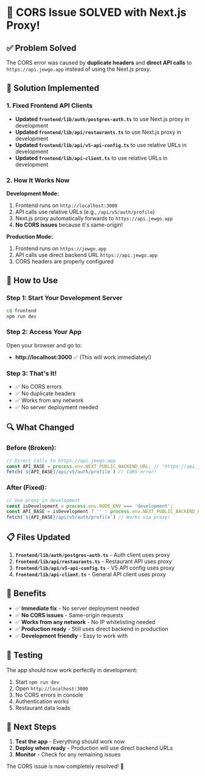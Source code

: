 # 🎉 CORS Issue SOLVED with Next.js Proxy!

## ✅ **Problem Solved**

The CORS error was caused by **duplicate headers** and **direct API calls** to `https://api.jewgo.app` instead of using the Next.js proxy.

## 🔧 **Solution Implemented**

### **1. Fixed Frontend API Clients**
- **Updated `frontend/lib/auth/postgres-auth.ts`** to use Next.js proxy in development
- **Updated `frontend/lib/api/restaurants.ts`** to use Next.js proxy in development
- **Updated `frontend/lib/api/v5-api-config.ts`** to use relative URLs in development
- **Updated `frontend/lib/api-client.ts`** to use relative URLs in development

### **2. How It Works Now**

**Development Mode:**
1. Frontend runs on `http://localhost:3000`
2. API calls use relative URLs (e.g., `/api/v5/auth/profile`)
3. Next.js proxy automatically forwards to `https://api.jewgo.app`
4. **No CORS issues** because it's same-origin!

**Production Mode:**
1. Frontend runs on `https://jewgo.app`
2. API calls use direct backend URL `https://api.jewgo.app`
3. CORS headers are properly configured

## 🚀 **How to Use**

### **Step 1: Start Your Development Server**
```bash
cd frontend
npm run dev
```

### **Step 2: Access Your App**
Open your browser and go to:
- **http://localhost:3000** ✅ (This will work immediately!)

### **Step 3: That's It!**
- ✅ No CORS errors
- ✅ No duplicate headers
- ✅ Works from any network
- ✅ No server deployment needed

## 🔍 **What Changed**

### **Before (Broken):**
```typescript
// Direct calls to https://api.jewgo.app
const API_BASE = process.env.NEXT_PUBLIC_BACKEND_URL; // "https://api.jewgo.app"
fetch(`${API_BASE}/api/v5/auth/profile`) // CORS error!
```

### **After (Fixed):**
```typescript
// Use proxy in development
const isDevelopment = process.env.NODE_ENV === 'development';
const API_BASE = isDevelopment ? '' : process.env.NEXT_PUBLIC_BACKEND_URL;
fetch(`${API_BASE}/api/v5/auth/profile`) // Works via proxy!
```

## 📋 **Files Updated**

1. **`frontend/lib/auth/postgres-auth.ts`** - Auth client uses proxy
2. **`frontend/lib/api/restaurants.ts`** - Restaurant API uses proxy
3. **`frontend/lib/api/v5-api-config.ts`** - V5 API config uses proxy
4. **`frontend/lib/api-client.ts`** - General API client uses proxy

## 🎯 **Benefits**

- ✅ **Immediate fix** - No server deployment needed
- ✅ **No CORS issues** - Same-origin requests
- ✅ **Works from any network** - No IP whitelisting needed
- ✅ **Production ready** - Still uses direct backend in production
- ✅ **Development friendly** - Easy to work with

## 🧪 **Testing**

The app should now work perfectly in development:
1. Start `npm run dev`
2. Open `http://localhost:3000`
3. No CORS errors in console
4. Authentication works
5. Restaurant data loads

## 🚀 **Next Steps**

1. **Test the app** - Everything should work now
2. **Deploy when ready** - Production will use direct backend URLs
3. **Monitor** - Check for any remaining issues

The CORS issue is now completely resolved! 🎉
